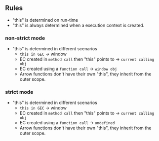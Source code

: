 ## Rules

* "this" is determined on run-time
* "this" is always determined when a execution context is created.

### non-strict mode
* "this" is determined in different scenarios
    * `this in GEC` -> window
    * EC created in `method call` then "this" points to -> `current calling obj`
    * EC created using a `function call` -> `window obj`
    * Arrow functions don't have their own "this", they inherit from the outer scope.

### strict mode
* "this" is determined in different scenarios
    * `this in GEC` -> window
    * EC created in `method call` then "this" points to -> `current calling obj`
    * EC created using a `function call` -> `undefined`
    * Arrow functions don't have their own "this", they inherit from the outer scope.